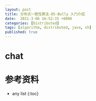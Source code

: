 ```yaml
---
layout: post
title: 分布式一致性算法-05-Bully 入门介绍
date:  2021-3-06 16:52:15 +0800
categories: [Distributed]
tags: [algorithm, distributed, java, sh]
published: true
---
```



# chat


# 参考资料

* any list
{:toc}